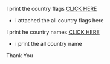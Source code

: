 
I print the country flags [CLICK HERE](/country%20flags/index.html)
 - i attached the all country flags here


I print he country names [CLICK HERE](../country%20details/index.html)
 - i print the all country name


Thank You
